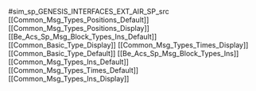 #sim_sp_GENESIS_INTERFACES_EXT_AIR_SP_src
[[Common_Msg_Types_Positions_Default]]
[[Common_Msg_Types_Positions_Display]]
[[Be_Acs_Sp_Msg_Block_Types_Ins_Default]]
[[Common_Basic_Type_Display]]
[[Common_Msg_Types_Times_Display]]
[[Common_Basic_Type_Default]]
[[Be_Acs_Sp_Msg_Block_Types_Ins]]
[[Common_Msg_Types_Ins_Default]]
[[Common_Msg_Types_Times_Default]]
[[Common_Msg_Types_Ins_Display]]
